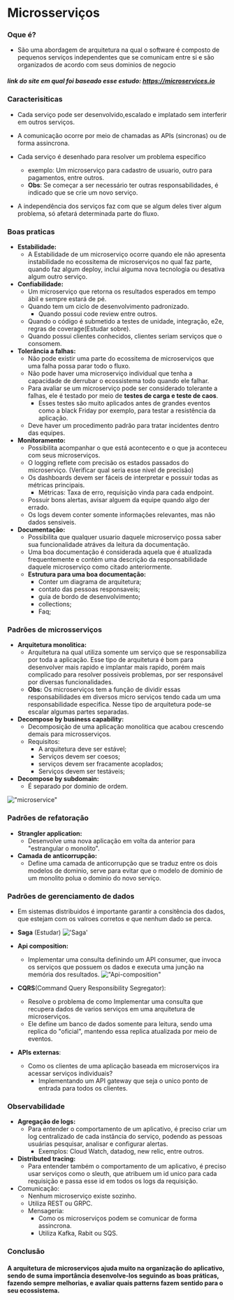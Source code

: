 # Microsserviços

### Oque é?
* São uma abordagem de arquitetura na qual o software é composto de pequenos serviços independentes que se comunicam entre si e são organizados de acordo com seus dominios de negocio

##### link do site em qual foi baseado esse estudo: https://microservices.io
### Caracterisiticas
* Cada serviço pode ser desenvolvido,escalado e implatado sem interferir em outros serviços.
  
* A comunicação ocorre por meio de chamadas as APIs (sincronas) ou de forma assincrona.

* Cada serviço é desenhado para resolver um problema especifico
  * exemplo: Um microserviço para cadastro de usuario, outro para pagamentos, entre outros.
  * **Obs**: Se começar a ser necessário ter outras responsabilidades, é indicado que se crie um novo serviço.
* A independência dos serviços faz com que se algum deles tiver algum problema, só afetará determinada parte do fluxo.


### Boas praticas
* **Estabilidade:**
  * A Estabilidade de um microserviço ocorre quando ele não apresenta instabilidade no ecossitema de microserviços no qual faz parte, quando faz algum deploy, inclui alguma nova tecnologia ou desativa algum outro serviço.
* **Confiabilidade:**
  * Um microserviço que retorna os resultados esperados em tempo ábil e sempre estará de pé.
  * Quando tem um ciclo de desenvolvimento padronizado.
    * Quando possui code review entre outros.
  * Quando o código é submetido a testes de unidade, integração, e2e, regras de coverage(Estudar sobre).
  * Quando possui clientes conhecidos, clientes seriam serviços que o consomem.
* **Tolerância a falhas:**
  * Não pode existir uma parte do ecossitema de microserviços que uma falha possa parar todo o fluxo.
  * Não pode haver uma microserviço individual que tenha a capacidade de derrubar o ecossistema todo quando ele falhar.
  * Para avaliar se um microserviço pode ser considerado tolerante a falhas, ele é testado por meio de **testes de carga e teste de caos**.
    * Esses testes são muito aplicados antes de grandes eventos como a black Friday por exemplo, para testar a resistência da aplicação.
  * Deve haver um procedimento padrão para tratar incidentes dentro das equipes.
* **Monitoramento:**
  * Possibilita acompanhar o que está acontecento e o que ja aconteceu com seus microserviços.
  * O logging reflete com precisão os estados passados do microserviço. (Verificar qual seria esse nivel de precisão)
  * Os dashboards devem ser fáceis de interpretar e possuir todas as métricas principais.
    * Métricas: Taxa de erro, requisição vinda para cada endpoint.
  * Possuir bons alertas, avisar alguem da equipe quando algo der errado.
  * Os logs devem conter somente informações relevantes, mas não dados sensiveis.
* **Documentação:**
  * Possibilita que qualquer usuario daquele microserviço possa saber sua funcionalidade atráves da leitura da documentação.
  * Uma boa documentação é considerada aquela que é atualizada frequentemente e contém uma descrição da responsabilidade daquele microserviço como citado anteriormente.
  * **Estrutura para uma boa documentação:**
    * Conter um diagrama de arquitetura;
    * contato das pessoas responsaveis;
    * guia de bordo de desenvolvimento;
    * collections;
    * Faq;

### Padrões de microsserviços
* **Arquitetura monolitica:**
  * Arquitetura na qual utiliza somente um serviço que se responsabiliza por toda a aplicação. Esse tipo de arquitetura é bom para desenvolver mais rapido e implantar mais rapido, porém mais complicado para resolver possiveis problemas, por ser responsável por diversas funcionalidades.
  *  **Obs:** Os microserviços tem a função de dividir essas responsabilidades em diversos micro serviços tendo cada um uma responsabilidade especifica. Nesse tipo de arquitetura pode-se escalar algumas partes separadas.
* **Decompose by business capability:**
  * Decomposição de uma aplicação monolitica que acabou crescendo demais para microsserviços.
  * Requisitos:
    * A arquitetura deve ser estável;
    * Serviços devem ser coesos;
    * serviços devem ser fracamente acoplados;
    * Serviços devem ser testáveis;
* **Decompose by subdomain:**
  * É separado por dominio de ordem.
  
!["microservice"](./assets/microservice.png)

### Padrões de refatoração
* **Strangler application:**
  * Desenvolve uma nova aplicação em volta da anterior para "estrangular o monolito".
* **Camada de anticorrupção:**
  * Define uma camada de anticorrupção que se traduz entre os dois modelos de dominio, serve para evitar que o modelo de dominio de um monolito polua o dominio do novo serviço.

### Padrões de gerenciamento de dados
* Em sistemas distribuidos é importante garantir a consitência dos dados, que estejam com os valroes corretos e que nenhum dado se perca.
* **Saga** (Estudar)
  !['Saga'](assets/saga.png)

* **Api composition:**
  * Implementar uma consulta definindo um API consumer, que invoca os serviços que possuem os dados e executa uma junção na memória dos resultados.
  !["Api-composition"](assets/api-composition.png)

* **CQRS**(Command Query Responsibility Segregator):
  * Resolve o problema de como Implementar uma consulta que recupera dados de varios serviços em uma arquitetura de microserviços.
  * Ele define um banco de dados somente para leitura, sendo uma replica do "oficial", mantendo essa replica atualizada por meio de eventos.
* **APIs externas**:
  * Como os clientes de uma aplicação baseada em microserviços ira acessar serviços individuais?
    * Implementando um API gateway que seja o unico ponto de entrada para todos os clientes.

### Observabilidade
* **Agregação de logs:**
  * Para entender o comportamento de um aplicativo, é preciso criar um log centralizado de cada instância do serviço, podendo as pessoas usuárias pesquisar, analisar e configurar alertas.
    * Exemplos: Cloud Watch, datadog, new relic, entre outros.
* **Distributed tracing:**
  * Para entender também o comportamento de um aplicativo, é preciso usar serviços como o sleuth, que atribuem um id unico para cada requisição e passa esse id em todos os logs da requisição.
* Comunicação:
  * Nenhum microserviço existe sozinho.
  * Utiliza REST ou GRPC.
  * Mensageria:
    * Como os microserviços podem se comunicar de forma assincrona.
    * Utiliza Kafka, Rabit ou SQS.

### Conclusão
#### A arquitetura de microserviços ajuda muito na organização do aplicativo, sendo de suma importância desenvolve-los seguindo as boas práticas, fazendo sempre melhorias, e avaliar quais patterns fazem sentido para o seu ecossistema.